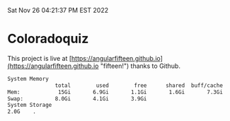 Sat Nov 26 04:21:37 PM EST 2022

# Coloradoquiz


This project is live at [https://angularfifteen.github.io](https://angularfifteen.github.io "fifteen!") thanks to Github.

```bash
System Memory
               total        used        free      shared  buff/cache   available
Mem:            15Gi       6.9Gi       1.1Gi       1.6Gi       7.3Gi       6.3Gi
Swap:          8.0Gi       4.1Gi       3.9Gi
System Storage
2.0G	.
```
